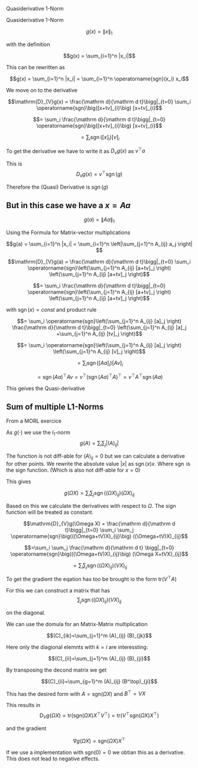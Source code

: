 Quasiderivative 1-Norm

Quasiderivative 1-Norm

$$g(x) = \|x\|_1$$

with the definition

$$g(x) = \sum_{i=1}^n |x_i|$$

This can be rewritten as 

$$g(x) = \sum_{i=1}^n |x_i| = \sum_{i=1}^n \operatorname{sgn}(x_i) x_i$$

We move on to the derivative

$$\mathrm{D}_{V}g(x) = \frac{\mathrm d}{\mathrm d t}\bigg|_{t=0}  \sum_i \operatorname{sgn}\big([x+tv]_{i}\big) [x+tv]_{i}$$

$$=   \sum_i \frac{\mathrm d}{\mathrm d t}\bigg|_{t=0} \operatorname{sgn}\big([x+tv]_{i}\big) [x+tv]_{i}$$

$$=   \sum_i  \operatorname{sgn}\big([x]_{i}\big) [v]_{i}$$

To get the derivative we have to write it as $D_vg(x)$ as $v^\top a$

This is 
$$D_vg(x)= v^\top \operatorname{sgn}(g) $$

Therefore the (Quasi) Derivative is $\operatorname{sgn}(g)$


## But in this case we have a $x = Aa$

$$g(a) = \|Aa\|_1$$

Using the Formula for Matrix-vector multiplications

$$g(a) = \sum_{i=1}^n |x_i| = \sum_{i=1}^n \left|\sum_{j=1}^n A_{ij} a_j \right| $$

$$\mathrm{D}_{V}g(a) = \frac{\mathrm d}{\mathrm d t}\bigg|_{t=0}  \sum_i \operatorname{sgn}\left(\sum_{j=1}^n A_{ij} [a+tv]_j \right) \left(\sum_{j=1}^n A_{ij} [a+tv]_j \right)$$

$$=  \sum_i \frac{\mathrm d}{\mathrm d t}\bigg|_{t=0} \operatorname{sgn}\left(\sum_{j=1}^n A_{ij} [a+tv]_j \right) \left(\sum_{j=1}^n A_{ij} [a+tv]_j \right)$$

with $\operatorname{sgn}(x) = const$ and product rule

$$=  \sum_i \operatorname{sgn}\left(\sum_{j=1}^n A_{ij} [a]_j \right) \frac{\mathrm d}{\mathrm d t}\bigg|_{t=0} \left(\sum_{j=1}^n A_{ij} [a]_j +\sum_{j=1}^n A_{ij} [tv]_j \right)$$

$$=  \sum_i \operatorname{sgn}\left(\sum_{j=1}^n A_{ij} [a]_j \right)  \left(\sum_{j=1}^n A_{ij} [v]_j \right)$$

$$=   \sum_i  \operatorname{sgn}\big([Aa]_{i}\big) [Av]_{i}$$

$$=   \operatorname{sgn}\big(Aa\big)^\top Av = v^\top \left(\operatorname{sgn}\big(Aa\big)^\top A \right)^\top = v^\top A^\top \operatorname{sgn}(Aa)$$

This geives the Quasi-derivative 

## Sum of multiple L1-Norms 

From a MORL exercice

As $g(\cdot)$ we use the $l_1$-norm
$$g(A)= \sum_i \sum_j |(A)_{ij}|$$

The function is not diff-able for $(A)_{ij}=0$ but we can calculate a
derivative for other points. We rewrite the absolute value $|x|$ as
$\operatorname{sgn}(x)x$. Where $\operatorname{sgn}$ is the sign
function. (Which is also not diff-able for $x=0$)

This gives

$$g(\Omega X)= \sum_i \sum_j \operatorname{sgn}\big((\Omega X)_{ij}\big) (\Omega X)_{ij}$$

Based on this we calculate the derivatives with respect to $\Omega$.
The sign function will be treated as constant.

$$\mathrm{D}_{V}g(\Omega X) = \frac{\mathrm d}{\mathrm d t}\bigg|_{t=0} \sum_i \sum_j \operatorname{sgn}\big(((\Omega+tV)X)_{ij}\big) ((\Omega+tV)X)_{ij}$$

$$=\sum_i \sum_j \frac{\mathrm d}{\mathrm d t} \bigg|_{t=0} \operatorname{sgn}\big(((\Omega+tV)X)_{ij}\big) (\Omega X+tVX)_{ij}$$

$$=\sum_i \sum_j  \operatorname{sgn}\big((\Omega X)_{ij}\big) (VX)_{ij}$$

  To get the gradient the eqation has too be brought io the form
$\mathrm{tr}(V^\top A)$

For this we can construct a matrix that has
$$\sum_j  \operatorname{sgn}\big((\Omega X)_{ij}\big) (VX)_{ij}$$

on the diagonal.

We can use the domula for an Matrix-Matrix multiplication

$$(C)_{ik}=\sum_{j=1}^m (A)_{ij} (B)_{jk}$$

Here only the diagional elemnts with $k=i$ are interessting:

$$(C)_{ii}=\sum_{j=1}^m (A)_{ij} (B)_{ji}$$

By transposing the decond matrix we get

$$(C)_{ii}=\sum_{g=1}^m (A)_{ij} (B^\top)_{ji}$$

This has the desired form with $A = \mathrm{sgn}(\Omega X)$ and
$B^\top=VX$

This results in
$$\mathrm{D}_{V}g(\Omega X)= \mathrm{tr}\big(\mathrm{sgn}(\Omega X) X^\top V^\top\big)=\mathrm{tr}\big(V^\top\mathrm{sgn}(\Omega X) X^\top \big)$$

and the gradient

$$\nabla g(\Omega X) = \mathrm{sgn}(\Omega X) X^\top$$

If we use a implementation with $\mathrm{sgn}(0)=0$ we obtian this as
a derivative. This does not lead to negative effects.
